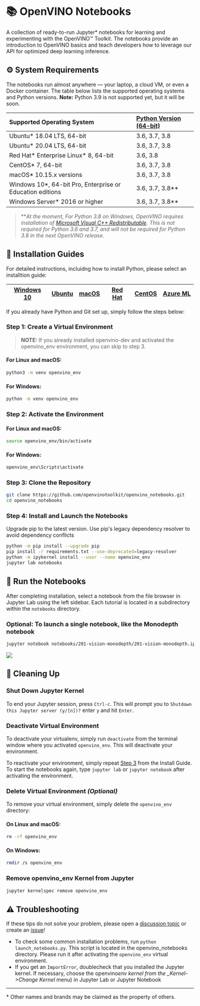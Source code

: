 # 📚 OpenVINO Notebooks

A collection of ready-to-run Jupyter\* notebooks for learning and experimenting with the OpenVINO™ Toolkit. The notebooks provide an introduction to OpenVINO basics and teach developers how to leverage our API for optimized deep learning inference.

## ⚙️ System Requirements

The notebooks run almost anywhere &mdash; your laptop, a cloud VM, or even a Docker container. The table below lists the supported operating systems and Python versions. **Note:** Python 3.9 is not supported yet, but it will be soon.

| Supported Operating System                                 | [Python Version (64-bit)](https://www.python.org/) |
| :--------------------------------------------------------- | :------------------------------------------------- |
| Ubuntu\* 18.04 LTS, 64-bit                                 | 3.6, 3.7, 3.8                                      |
| Ubuntu\* 20.04 LTS, 64-bit                                 | 3.6, 3.7, 3.8                                      |
| Red Hat* Enterprise Linux* 8, 64-bit                       | 3.6, 3.8                                           |
| CentOS\* 7, 64-bit                                         | 3.6, 3.7, 3.8                                      |
| macOS\* 10.15.x versions                                   | 3.6, 3.7, 3.8                                      |
| Windows 10\*, 64-bit Pro, Enterprise or Education editions | 3.6, 3.7, 3.8\*\*                                  |
| Windows Server\* 2016 or higher                            | 3.6, 3.7, 3.8\*\*                                  |

> \*\*_At the moment, For Python 3.8 on Windows, OpenVINO requires installation of [Microsoft Visual C++ Redistributable](https://visualstudio.microsoft.com/downloads/#microsoft-visual-c-redistributable-for-visual-studio-2019). This is not required for Python 3.6 and 3.7, and will not be required for Python 3.8 in the next OpenVINO release._

## 📝 Installation Guides

For detailed instructions, incluidng how to install Python, please select an installtion guide:

| [Windows 10](https://github.com/openvinotoolkit/openvino_notebooks/wiki/Windows) | [Ubuntu](https://github.com/openvinotoolkit/openvino_notebooks/wiki/Ubuntu) | [macOS](https://github.com/openvinotoolkit/openvino_notebooks/wiki/macOS) | [Red Hat](https://github.com/openvinotoolkit/openvino_notebooks/wiki/Red-Hat-and-CentOS) | [CentOS](https://github.com/openvinotoolkit/openvino_notebooks/wiki/Red-Hat-and-CentOS) | [Azure ML](https://github.com/openvinotoolkit/openvino_notebooks/wiki/AzureML) |
| -------------------------------------------------------------------------------- | --------------------------------------------------------------------------- | ------------------------------------------------------------------------- | ---------------------------------------------------------------------------------------- | --------------------------------------------------------------------------------------- | ------------------------------------------------------------------------------ |

If you already have Python and Git set up, simply follow the steps below:

### Step 1: Create a Virtual Environment

> **NOTE:** If you already installed openvino-dev and activated the openvino_env environment, you can skip to step 3.

#### For Linux and macOS:

```bash
python3 -m venv openvino_env
```

#### For Windows:

```bash
python -m venv openvino_env
```

### Step 2: Activate the Environment

#### For Linux and macOS:

```bash
source openvino_env/bin/activate
```

#### For Windows:

```bash
openvino_env\Scripts\activate
```

### Step 3: Clone the Repository

```bash
git clone https://github.com/openvinotoolkit/openvino_notebooks.git
cd openvino_notebooks
```

### Step 4: Install and Launch the Notebooks

Upgrade pip to the latest version. Use pip's legacy dependency resolver to avoid dependency conflicts

```bash
python -m pip install --upgrade pip
pip install -r requirements.txt --use-deprecated=legacy-resolver
python -m ipykernel install --user --name openvino_env
jupyter lab notebooks
```

## 📘 Run the Notebooks

After completing installation, select a notebook from the file browser in Jupyter Lab using the left sidebar. Each tutorial is located in a subdirectory within the `notebooks` directory.

### Optional: To launch a single notebook, like the Monodepth notebook

```bash
jupyter notebook notebooks/201-vision-monodepth/201-vision-monodepth.ipynb
```

<img src="notebooks/notebooks.gif">

## 🧹 Cleaning Up

### Shut Down Jupyter Kernel

To end your Jupyter session, press `Ctrl-c`. This will prompt you to `Shutdown this Jupyter server (y/[n])?` enter `y` and hit `Enter`.

### Deactivate Virtual Environment

To deactivate your virtualenv, simply run `deactivate` from the terminal window where you activated `openvino_env`. This will deactivate your environment.

To reactivate your environment, simply repeat [Step 3](#step-3-activate-the-environment) from the Install Guide.
To start the notebooks again, type `jupyter lab` or `jupyter notebook` after activating the environment.

### Delete Virtual Environment _(Optional)_

To remove your virtual environment, simply delete the `openvino_env` directory:

#### On Linux and macOS:

```bash
rm -rf openvino_env
```

#### On Windows:

```bash
rmdir /s openvino_env
```

### Remove openvino_env Kernel from Jupyter

```bash
jupyter kernelspec remove openvino_env
```

## ⚠️ Troubleshooting

If these tips do not solve your problem, please open a [discussion topic](https://github.com/openvinotoolkit/openvino_notebooks/discussions)
or create an [issue](https://github.com/openvinotoolkit/openvino_notebooks/issues)!

- To check some common installation problems, run `python launch_notebooks.py`. This script is located in the openvino_notebooks directory.
  Please run it after activating the `openvino_env` virtual environment.
- If you get an `ImportError`, doublecheck that you installed the Jupyter kernel. If necessary, choose the openvino*env kernel from the \_Kernel->Change Kernel* menu) in Jupyter Lab or Jupyter Notebook

---

\* Other names and brands may be claimed as the property of others.
